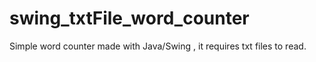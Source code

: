 # swing_txtFile_word_counter

Simple word counter made with Java/Swing , it requires txt files to read.
